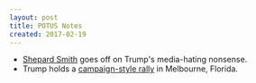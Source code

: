 ```yaml
---
layout: post
title: POTUS Notes
created: 2017-02-19
---
```


- [Shepard Smith](http://www.esquire.com/news-politics/news/a53230/shep-smith/) goes off on Trump's media-hating nonsense.
- Trump holds a [campaign-style rally](https://www.washingtonpost.com/politics/trump-supporters-see-a-successful-president--and-are-frustrated-with-critics-who-dont/2017/02/19/496cb4b4-f6ca-11e6-9845-576c69081518_story.html) in Melbourne, Florida.
